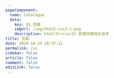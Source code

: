```yaml
---
pageComponent: 
  name: Catalogue
  data: 
    key: 01.页面
    imgUrl: /img/html5-css3-1.png
    description: html(5)+css(3) 前端页面相关技术
title: 页面
date: 2020-10-24 20:37:11
permalink: /ui
sidebar: false
article: false
comment: false
editLink: false
---
```

